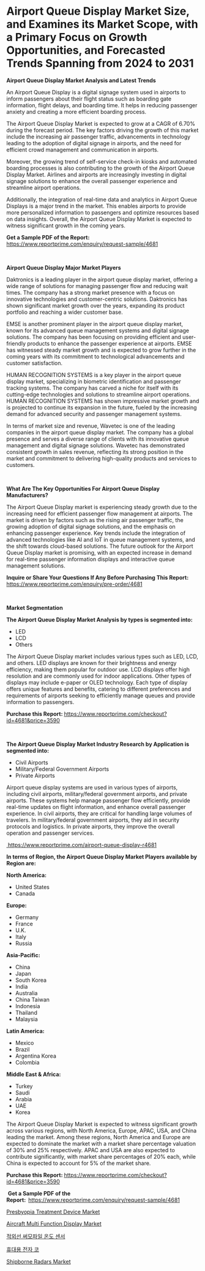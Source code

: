 <p><h1>Airport Queue Display Market Size, and Examines its Market Scope, with a Primary Focus on Growth Opportunities, and Forecasted Trends Spanning from 2024 to 2031</h1></p><p><strong>Airport Queue Display Market Analysis and Latest Trends</strong></p>
<p><p>An Airport Queue Display is a digital signage system used in airports to inform passengers about their flight status such as boarding gate information, flight delays, and boarding time. It helps in reducing passenger anxiety and creating a more efficient boarding process.</p><p>The Airport Queue Display Market is expected to grow at a CAGR of 6.70% during the forecast period. The key factors driving the growth of this market include the increasing air passenger traffic, advancements in technology leading to the adoption of digital signage in airports, and the need for efficient crowd management and communication in airports.</p><p>Moreover, the growing trend of self-service check-in kiosks and automated boarding processes is also contributing to the growth of the Airport Queue Display Market. Airlines and airports are increasingly investing in digital signage solutions to enhance the overall passenger experience and streamline airport operations.</p><p>Additionally, the integration of real-time data and analytics in Airport Queue Displays is a major trend in the market. This enables airports to provide more personalized information to passengers and optimize resources based on data insights. Overall, the Airport Queue Display Market is expected to witness significant growth in the coming years.</p></p>
<p><strong>Get a Sample PDF of the Report:&nbsp;</strong> <a href="https://www.reportprime.com/enquiry/request-sample/4681">https://www.reportprime.com/enquiry/request-sample/4681</a></p>
<p>&nbsp;</p>
<p><strong>Airport Queue Display Major Market Players</strong></p>
<p><p>Daktronics is a leading player in the airport queue display market, offering a wide range of solutions for managing passenger flow and reducing wait times. The company has a strong market presence with a focus on innovative technologies and customer-centric solutions. Daktronics has shown significant market growth over the years, expanding its product portfolio and reaching a wider customer base.</p><p>EMSE is another prominent player in the airport queue display market, known for its advanced queue management systems and digital signage solutions. The company has been focusing on providing efficient and user-friendly products to enhance the passenger experience at airports. EMSE has witnessed steady market growth and is expected to grow further in the coming years with its commitment to technological advancements and customer satisfaction.</p><p>HUMAN RECOGNITION SYSTEMS is a key player in the airport queue display market, specializing in biometric identification and passenger tracking systems. The company has carved a niche for itself with its cutting-edge technologies and solutions to streamline airport operations. HUMAN RECOGNITION SYSTEMS has shown impressive market growth and is projected to continue its expansion in the future, fueled by the increasing demand for advanced security and passenger management systems.</p><p>In terms of market size and revenue, Wavetec is one of the leading companies in the airport queue display market. The company has a global presence and serves a diverse range of clients with its innovative queue management and digital signage solutions. Wavetec has demonstrated consistent growth in sales revenue, reflecting its strong position in the market and commitment to delivering high-quality products and services to customers.</p></p>
<p>&nbsp;</p>
<p><strong>What Are The Key Opportunities For Airport Queue Display Manufacturers?</strong></p>
<p><p>The Airport Queue Display market is experiencing steady growth due to the increasing need for efficient passenger flow management at airports. The market is driven by factors such as the rising air passenger traffic, the growing adoption of digital signage solutions, and the emphasis on enhancing passenger experience. Key trends include the integration of advanced technologies like AI and IoT in queue management systems, and the shift towards cloud-based solutions. The future outlook for the Airport Queue Display market is promising, with an expected increase in demand for real-time passenger information displays and interactive queue management solutions.</p></p>
<p><strong>Inquire or Share Your Questions If Any Before Purchasing This Report:</strong> <a href="https://www.reportprime.com/enquiry/pre-order/4681">https://www.reportprime.com/enquiry/pre-order/4681</a></p>
<p>&nbsp;</p>
<p><strong>Market Segmentation</strong></p>
<p><strong>The Airport Queue Display Market Analysis by types is segmented into:</strong></p>
<p><ul><li>LED</li><li>LCD</li><li>Others</li></ul></p>
<p><p>The Airport Queue Display market includes various types such as LED, LCD, and others. LED displays are known for their brightness and energy efficiency, making them popular for outdoor use. LCD displays offer high resolution and are commonly used for indoor applications. Other types of displays may include e-paper or OLED technology. Each type of display offers unique features and benefits, catering to different preferences and requirements of airports seeking to efficiently manage queues and provide information to passengers.</p></p>
<p><strong>Purchase this Report:&nbsp;</strong><a href="https://www.reportprime.com/checkout?id=4681&price=3590">https://www.reportprime.com/checkout?id=4681&price=3590</a></p>
<p>&nbsp;</p>
<p><strong>The Airport Queue Display Market Industry Research by Application is segmented into:</strong></p>
<p><ul><li>Civil Airports</li><li>Military/Federal Government Airports</li><li>Private Airports</li></ul></p>
<p><p>Airport queue display systems are used in various types of airports, including civil airports, military/federal government airports, and private airports. These systems help manage passenger flow efficiently, provide real-time updates on flight information, and enhance overall passenger experience. In civil airports, they are critical for handling large volumes of travelers. In military/federal government airports, they aid in security protocols and logistics. In private airports, they improve the overall operation and passenger services.</p></p>
<p><a href="https://www.reportprime.com/airport-queue-display-r4681">&nbsp;https://www.reportprime.com/airport-queue-display-r4681</a></p>
<p><strong>In terms of Region, the Airport Queue Display Market Players available by Region are:</strong></p>
<p>
    <p> <strong> North America: </strong>
        <ul>
            <li>United States</li>
            <li>Canada</li>
        </ul>
        </p> 
    <p> <strong> Europe: </strong>
        <ul>
            <li>Germany</li>
            <li>France</li>
            <li>U.K.</li>
            <li>Italy</li>
            <li>Russia</li>
        </ul>
        </p> 
    <p> <strong> Asia-Pacific: </strong>
        <ul>
            <li>China</li>
            <li>Japan</li>
            <li>South Korea</li>
            <li>India</li>
            <li>Australia</li>
            <li>China Taiwan</li>
            <li>Indonesia</li>
            <li>Thailand</li>
            <li>Malaysia</li>
        </ul>
        </p> 
    <p> <strong> Latin America: </strong>
        <ul>
            <li>Mexico</li>
            <li>Brazil</li>
            <li>Argentina Korea</li>
            <li>Colombia</li>
        </ul>
        </p> 
    <p> <strong> Middle East & Africa: </strong>
        <ul>
            <li>Turkey</li>
            <li>Saudi</li>
            <li>Arabia</li>
            <li>UAE</li>
            <li>Korea</li>
        </ul>
    </p>
    </p>
<p><p>The Airport Queue Display Market is expected to witness significant growth across various regions, with North America, Europe, APAC, USA, and China leading the market. Among these regions, North America and Europe are expected to dominate the market with a market share percentage valuation of 30% and 25% respectively. APAC and USA are also expected to contribute significantly, with market share percentages of 20% each, while China is expected to account for 5% of the market share.</p></p>
<p><strong>Purchase this Report: </strong><a href="https://www.reportprime.com/checkout?id=4681&price=3590">https://www.reportprime.com/checkout?id=4681&price=3590</a></p>
<p>&nbsp;<strong>Get a Sample PDF of the Report:&nbsp;&nbsp;</strong><a href="https://www.reportprime.com/enquiry/request-sample/4681">https://www.reportprime.com/enquiry/request-sample/4681</a></p>
<p><strong></strong></p>
<p><p><a href="https://issuu.com/reportprime-2/docs/presbyopia-treatment-device-market-size-2030.pptx">Presbyopia Treatment Device Market</a></p><p><a href="https://github.com/bushilahore52/Market-Research-Report-List-1/blob/main/aircraft-multi-function-display-market.md">Aircraft Multi Function Display Market</a></p><p><a href="https://github.com/berlianaparadilla48/Market-Research-Report-List-1/blob/main/870460758253.md">적외선 써모파일 온도 센서</a></p><p><a href="https://github.com/dollarearner151/Market-Research-Report-List-1/blob/main/503995758252.md">휴대용 전자 코</a></p><p><a href="https://github.com/Valeridd446677/Market-Research-Report-List-2/blob/main/shipborne-radars-market.md">Shipborne Radars Market</a></p></p>